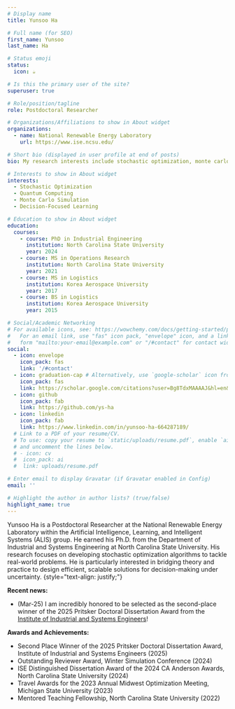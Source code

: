 ```yaml
---
# Display name
title: Yunsoo Ha

# Full name (for SEO)
first_name: Yunsoo
last_name: Ha

# Status emoji
status:
  icon: ☕️

# Is this the primary user of the site?
superuser: true

# Role/position/tagline
role: Postdoctoral Researcher

# Organizations/Affiliations to show in About widget
organizations:
  - name: National Renewable Energy Laboratory
    url: https://www.ise.ncsu.edu/

# Short bio (displayed in user profile at end of posts)
bio: My research interests include stochastic optimization, monte carlo simulation, quantum computing, and decision-focused learning.

# Interests to show in About widget
interests:
  - Stochastic Optimization
  - Quantum Computing
  - Monte Carlo Simulation
  - Decision-Focused Learning

# Education to show in About widget
education:
  courses:
    - course: PhD in Industrial Engineering 
      institution: North Carolina State University
      year: 2024
    - course: MS in Operations Research
      institution: North Carolina State University
      year: 2021
    - course: MS in Logistics
      institution: Korea Aerospace University
      year: 2017
    - course: BS in Logistics
      institution: Korea Aerospace University
      year: 2015

# Social/Academic Networking
# For available icons, see: https://wowchemy.com/docs/getting-started/page-builder/#icons
#   For an email link, use "fas" icon pack, "envelope" icon, and a link in the
#   form "mailto:your-email@example.com" or "/#contact" for contact widget.
social:
  - icon: envelope
    icon_pack: fas
    link: '/#contact'
  - icon: graduation-cap # Alternatively, use `google-scholar` icon from `ai` icon pack
    icon_pack: fas
    link: https://scholar.google.com/citations?user=Bg8TdxMAAAAJ&hl=en&oi=ao
  - icon: github
    icon_pack: fab
    link: https://github.com/ys-ha
  - icon: linkedin
    icon_pack: fab
    link: https://www.linkedin.com/in/yunsoo-ha-664287189/
  # Link to a PDF of your resume/CV.
  # To use: copy your resume to `static/uploads/resume.pdf`, enable `ai` icons in `params.yaml`,
  # and uncomment the lines below.
  # - icon: cv
  #  icon_pack: ai
  #  link: uploads/resume.pdf

# Enter email to display Gravatar (if Gravatar enabled in Config)
email: ''

# Highlight the author in author lists? (true/false)
highlight_name: true
---
```


Yunsoo Ha is a Postdoctoral Researcher at the National Renewable Energy Laboratory within the Artificial Intelligence, Learning, and Intelligent Systems (ALIS) group. He earned his Ph.D. from the Department of Industrial and Systems Engineering at North Carolina State University. His research focuses on developing stochastic optimization algorithms to tackle real-world problems. He is particularly interested in bridging theory and practice to design efficient, scalable solutions for decision-making under uncertainty.
{style="text-align: justify;"}


**Recent news:**
- (Mar-25) I am incredibly honored to be selected as the second-place winner of the 2025 Pritsker Doctoral Dissertation Award from the [Institute of Industrial and Systems Engineers](https://www.iise.org/Home/)!


**Awards and Achievements:**
- Second Place Winner of the 2025 Pritsker Doctoral Dissertation Award, Institute of Industrial and Systems Engineers (2025)
- Outstanding Reviewer Award, Winter Simulation Conference (2024)
- ISE Distinguished Dissertation Award of the 2024 CA Anderson Awards, North Carolina State University (2024)
- Travel Awards for the 2023 Annual Midwest Optimization Meeting, Michigan State University (2023)
- Mentored Teaching Fellowship, North Carolina State University (2022)
